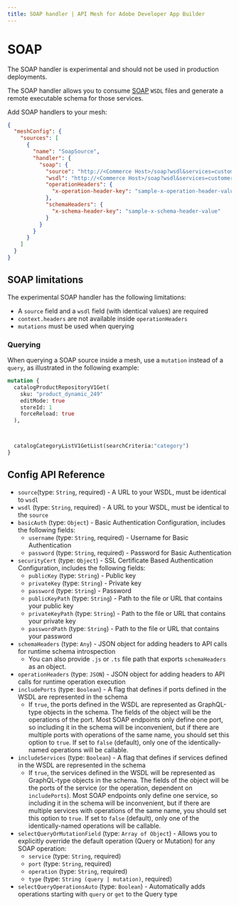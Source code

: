 ```yaml
---
title: SOAP handler | API Mesh for Adobe Developer App Builder
---
```


# SOAP

<InlineAlert variant="warning" slots="text"/>

The SOAP handler is experimental and should not be used in production deployments.

The SOAP handler allows you to consume [SOAP](https://soapui.org) `WSDL` files and generate a remote executable schema for those services.

Add SOAP handlers to your mesh:

```json
{
  "meshConfig": {
    "sources": [
      {
        "name": "SoapSource",
        "handler": {
          "soap": {
            "source": "http://<Commerce Host>/soap?wsdl&services=customerCustomerRepositoryV1",
            "wsdl": "http://<Commerce Host>/soap?wsdl&services=customerCustomerRepositoryV1",
            "operationHeaders": {
              "x-operation-header-key": "sample-x-operation-header-value"
            },
            "schemaHeaders": {
              "x-schema-header-key": "sample-x-schema-header-value"
            }
          }
        }
      }
    ]
  }
}
```

## SOAP limitations

The experimental SOAP handler has the following limitations:

- A `source` field and a `wsdl` field (with identical values) are required
- `context.headers` are not available inside `operationHeaders`
- `mutations` must be used when querying

### Querying

When querying a SOAP source inside a mesh, use a `mutation` instead of a `query`, as illustrated in the following example:

```graphql
mutation {
  catalogProductRepositoryV1Get(
    sku: "product_dynamic_249"
    editMode: true
    storeId: 1
    forceReload: true
  ),



  catalogCategoryListV1GetList(searchCriteria:"category")
}
```

## Config API Reference

- `source`(type: `String`, required) - A URL to your WSDL, must be identical to `wsdl`
- `wsdl` (type: `String`, required) - A URL to your WSDL, must be identical to the `source`
- `basicAuth` (type: `Object`) - Basic Authentication Configuration, includes the following fields:
  - `username` (type: `String`, required) - Username for Basic Authentication
  - `password` (type: `String`, required) - Password for Basic Authentication
- `securityCert` (type: `Object`) - SSL Certificate Based Authentication Configuration, includes the following fields:
  - `publicKey` (type: `String`) - Public key
  - `privateKey` (type: `String`) - Private key
  - `password` (type: `String`) - Password
  - `publicKeyPath` (type: `String`) - Path to the file or URL that contains your public key
  - `privateKeyPath` (type: `String`) - Path to the file or URL that contains your private key
  - `passwordPath` (type: `String`) - Path to the file or URL that contains your password
-  `schemaHeaders` (type: `Any`) - JSON object for adding headers to API calls for runtime schema introspection
   - You can also provide `.js` or `.ts` file path that exports `schemaHeaders` as an object.
-  `operationHeaders` (type: `JSON`) - JSON object for adding headers to API calls for runtime operation execution
- `includePorts` (type: `Boolean`) - A flag that defines if ports defined in the WSDL are represented in the schema
  - If `true`, the ports defined in the WSDL are represented as GraphQL-type objects in the schema. The fields of the object will be the operations of the port. Most SOAP endpoints only define one port, so including it in the schema will be inconvenient, but if there are multiple ports with operations of the same name, you should set this option to `true`. If set to `false` (default), only one of the identically-named operations will be callable.
- `includeServices` (type: `Boolean`) - A flag that defines if services defined in the WSDL are represented in the schema
  - If `true`, the services defined in the WSDL will be represented as GraphQL-type objects in the schema. The fields of the object will be the ports of the service (or the operation, dependent on `includePorts`). Most SOAP endpoints only define one service, so including it in the schema will be inconvenient, but if there are multiple services with operations of the same name, you should set this option to `true`. If set to `false` (default), only one of the identically-named operations will be callable.
- `selectQueryOrMutationField` (type: `Array of Object`) - Allows you to explicitly override the default operation (Query or Mutation) for any SOAP operation:
  - `service` (type: `String`, required)
  - `port` (type: `String`, required)
  - `operation` (type: `String`, required)
  - `type` (type: `String (query | mutation)`, required)
- `selectQueryOperationsAuto` (type: `Boolean`) - Automatically adds operations starting with `query` or `get` to the Query type

